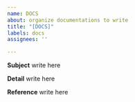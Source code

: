```yaml
---
name: DOCS
about: organize documentations to write
title: "[DOCS]"
labels: docs
assignees: ''

---
```


**Subject**
write here

**Detail**
write here

**Reference**
write here

